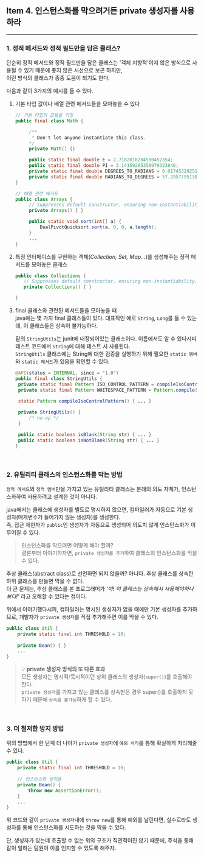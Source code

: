 ## Item 4. 인스턴스화를 막으려거든 private 생성자를 사용하라

---

### 1. 정적 메서드와 정적 필드만을 담은 클래스?

단순히 정적 메서드와 정적 필드만을 담은 클래스는 '객체 지향적'이지 않은 방식으로 사용될 수 있기 때문에 좋지 않은 시선으로 보곤 하지만,   
이런 방식의 클래스가 종종 도움이 되기도 한다.  

다음과 같이 3가지의 예시를 들 수 있다.
1. 기본 타입 값이나 배열 관련 메서드들을 모아놓을 수 있다
   ```java
   // 기본 타입의 값들을 저장
   public final class Math {

        /**
         * Don't let anyone instantiate this class.
        */
        private Math() {}
   
        public static final double E = 2.7182818284590452354;
        public static final double PI = 3.14159265358979323846;
        private static final double DEGREES_TO_RADIANS = 0.017453292519943295;
        private static final double RADIANS_TO_DEGREES = 57.29577951308232;
   }
   ```
   
   ```java
   // 배열 관련 메서드
   public class Arrays { 
        // Suppresses default constructor, ensuring non-instantiability.
        private Arrays() { }

        public static void sort(int[] a) {
            DualPivotQuicksort.sort(a, 0, 0, a.length);
        }
        ...
   }
   ```
2. 특정 인터페이스를 구현하는 객체(*Collection, Set, Map...*)를 생성해주는 정적 메서드를 모아놓은 클래스 
   ```java
   public class Collections {
      // Suppresses default constructor, ensuring non-instantiability.
      private Collections() { }

   }
   ```
3. final 클래스와 관련된 메서드들을 모아놓을 때  
   java에는 몇 가지 final 클래스들이 있다. 대표적인 예로 `String`, `Long`를 들 수 있는데, 이 클래스들은 상속이 불가능하다.   
   
   밑의 `StringUtils`는 junit에 내장되어있는 클래스이다. 이름에서도 알 수 있다시피 테스트 코드에서 `String`에 대해 테스트 시 사용된다.  
   `StringUtils` 클래스에는 String에 대한 검증을 실행하기 위해 필요한 `static 멤버`와 `static 메서드`가 있음을 확인할 수 있다.

   ```java
   @API(status = INTERNAL, since = "1.0")
   public final class StringUtils {
    private static final Pattern ISO_CONTROL_PATTERN = compileIsoControlPattern();
    private static final Pattern WHITESPACE_PATTERN = Pattern.compile("\\s");
    
    static Pattern compileIsoControlPattern() { ... }

    private StringUtils() {
        /* no-op */
    }
   
    public static boolean isBlank(String str) { ... }
    public static boolean isNotBlank(String str) { ... }
   }
   ```

<br>

### 2. 유틸리티 클래스의 인스턴스화를 막는 방법

`정적 메서드`와 `정적 멤버`만을 가지고 있는 유틸리티 클래스는 본래의 의도 자체가, 인스턴스화하여 사용하려고 설계한 것이 아니다.

java에서는 클래스에 생성자를 별도로 명시하지 않으면, 컴파일러가 자동으로 기본 생성자(매개변수가 들어가지 않는 생성자)를 생성한다.  
즉, 접근 제한자가 `public`인 생성자가 자동으로 생성되어 의도치 않게 인스턴스화가 이루어질 수 있다.

>인스턴스화를 막으려면 어떻게 해야 할까?  
결론부터 이야기하자면, `private 생성자를 추가`하여 클래스의 인스턴스화를 막을 수 있다.

추상 클래스(abstract class)로 선언하면 되지 않을까? 아니다. 추상 클래스를 상속한 하위 클래스를 만들면 막을 수 없다.  
더 큰 문제는, 추상 클래스를 본 프로그래머가 *'아! 이 클래스는 상속해서 사용해야하나보다!'* 라고 오해할 수 있다는 점이다.

위에서 이야기했다시피, 컴파일러는 명시된 생성자가 없을 때에만 기본 생성자를 추가하므로, 개발자가 `private 생성자`를 직접 추가해주면 이를 막을 수 있다.

```java
public class Util {
    private static final int THRESHOLD = 10;
    
    private Bean() { }
    ...
}
```

> 💡 **private 생성자 방식의 또 다른 효과**  
> 모든 생성자는 명시적/묵시적이던 상위 클래스의 생성자(`super()`)를 호출해야 한다.  
> `private 생성자`를 가지고 있는 클래스를 상속받은 경우 super()를 호출하지 못하기 때문에 `상속을 불가능`하게 할 수 있다.

<br>

### 3. 더 철저한 방지 방법
위의 방법에서 한 단계 더 나아가 `private 생성자`에 `예외 처리`를 통해 확실하게 처리해줄 수 있다.

```java
public class Util {
    private static final int THRESHOLD = 10;
    
    // 인스턴스화 방지용
    private Bean() {
        throw new AssertionError();
    }
    ...
}
```

위 코드와 같이 `private 생성자`내에 `throw new`를 통해 예외를 날린다면, 실수로라도 생성자를 통해 인스턴스화를 시도하는 것을 막을 수 있다.

단, 생성자가 있는데 호출할 수 없는 위의 구조가 직관적이진 않기 때문에, 주석을 통해 같이 일하는 팀원이 이를 인지할 수 있도록 해주자.



